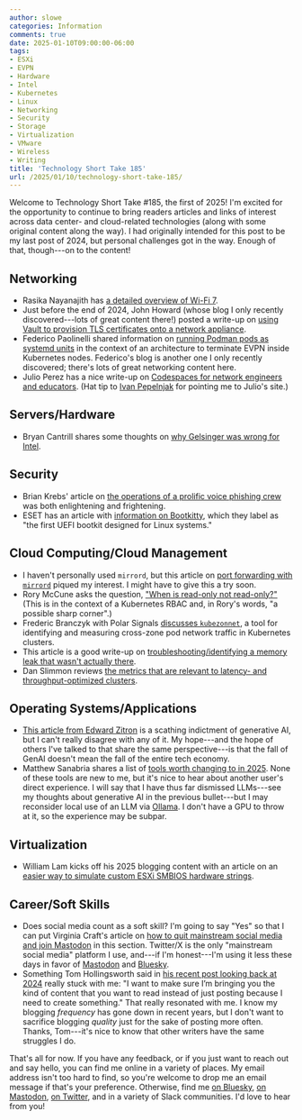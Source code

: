 ```yaml
---
author: slowe
categories: Information
comments: true
date: 2025-01-10T09:00:00-06:00
tags:
- ESXi
- EVPN
- Hardware
- Intel
- Kubernetes
- Linux
- Networking
- Security
- Storage
- Virtualization
- VMware
- Wireless
- Writing
title: 'Technology Short Take 185'
url: /2025/01/10/technology-short-take-185/
---
```


Welcome to Technology Short Take #185, the first of 2025! I'm excited for the opportunity to continue to bring readers articles and links of interest across data center- and cloud-related technologies (along with some original content along the way). I had originally intended for this post to be my last post of 2024, but personal challenges got in the way. Enough of that, though---on to the content!<!--more-->

## Networking

* Rasika Nayanajith has [a detailed overview of Wi-Fi 7][link-15].
* Just before the end of 2024, John Howard (whose blog I only recently discovered---lots of great content there!) posted a write-up on [using Vault to provision TLS certificates onto a network appliance][link-17].
* Federico Paolinelli shared information on [running Podman pods as systemd units][link-18] in the context of an architecture to terminate EVPN inside Kubernetes nodes. Federico's blog is another one I only recently discovered; there's lots of great networking content here.
* Julio Perez has a nice write-up on [Codespaces for network engineers and educators][link-19]. (Hat tip to [Ivan Pepelnjak](https://ipspace.net) for pointing me to Julio's site.)

## Servers/Hardware

* Bryan Cantrill shares some thoughts on [why Gelsinger was wrong for Intel][link-3].

## Security

* Brian Krebs' article on [the operations of a prolific voice phishing crew][link-6] was both enlightening and frightening.
* ESET has an article with [information on Bootkitty][link-8], which they label as "the first UEFI bootkit designed for Linux systems."

## Cloud Computing/Cloud Management

* I haven't personally used `mirrord`, but this article on [port forwarding with `mirrord`][link-2] piqued my interest. I might have to give this a try soon.
* Rory McCune asks the question, ["When is read-only not read-only?"][link-9] (This is in the context of a Kubernetes RBAC and, in Rory's words, "a possible sharp corner".)
* Frederic Branczyk with Polar Signals [discusses `kubezonnet`][link-14], a tool for identifying and measuring cross-zone pod network traffic in Kubernetes clusters.
* This article is a good write-up on [troubleshooting/identifying a memory leak that wasn't actually there][link-16].
* Dan Slimmon reviews [the metrics that are relevant to latency- and throughput-optimized clusters][link-20].

## Operating Systems/Applications

* [This article from Edward Zitron][link-1] is a scathing indictment of generative AI, but I can't really disagree with any of it. My hope---and the hope of others I've talked to that share the same perspective---is that the fall of GenAI doesn't mean the fall of the entire tech economy.
* Matthew Sanabria shares a list of [tools worth changing to in 2025][link-4]. None of these tools are new to me, but it's nice to hear about another user's direct experience. I will say that I have thus far dismissed LLMs---see my thoughts about generative AI in the previous bullet---but I may reconsider local use of an LLM via [Ollama][link-5]. I don't have a GPU to throw at it, so the experience may be subpar.

## Virtualization

* William Lam kicks off his 2025 blogging content with an article on an [easier way to simulate custom ESXi SMBIOS hardware strings][link-7].

## Career/Soft Skills

* Does social media count as a soft skill? I'm going to say "Yes" so that I can put Virginia Craft's article on [how to quit mainstream social media and join Mastodon][link-10] in this section. Twitter/X is the only "mainstream social media" platform I use, and---if I'm honest---I'm using it less these days in favor of [Mastodon][link-11] and [Bluesky][link-12].
* Something Tom Hollingsworth said in [his recent post looking back at 2024][link-13] really stuck with me: "I want to make sure I’m bringing you the kind of content that you want to read instead of just posting because I need to create something." That really resonated with me. I know my blogging _frequency_ has gone down in recent years, but I don't want to sacrifice blogging _quality_ just for the sake of posting more often. Thanks, Tom---it's nice to know that other writers have the same struggles I do.

That's all for now. If you have any feedback, or if you just want to reach out and say hello, you can find me online in a variety of places. My email address isn't too hard to find, so you're welcome to drop me an email message if that's your preference. Otherwise, find me [on Bluesky][link-29], [on Mastodon][link-30], [on Twitter][link-99], and in a variety of Slack communities. I'd love to hear from you!

[link-1]: https://www.wheresyoured.at/godot-isnt-making-it/
[link-2]: https://metalbear.co/blog/there-and-back-again-port-forwarding-with-mirrord/
[link-3]: https://bcantrill.dtrace.org/2024/12/08/why-gelsinger-was-wrong-for-intel/
[link-4]: https://matthewsanabria.dev/posts/tools-worth-changing-to-in-2025/
[link-5]: https://ollama.com/
[link-6]: https://krebsonsecurity.com/2025/01/a-day-in-the-life-of-a-prolific-voice-phishing-crew/
[link-7]: https://williamlam.com/2025/01/easier-method-to-simulate-custom-esxi-smbios-hardware-strings.html
[link-8]: https://www.welivesecurity.com/en/eset-research/bootkitty-analyzing-first-uefi-bootkit-linux/
[link-9]: https://raesene.github.io/blog/2024/11/11/When-Is-Read-Only-Not-Read-Only/
[link-10]: https://unboundroutes.com/2024/11/29/quit-social-media-join-mastodon/
[link-11]: https://fosstodon.org/@scottslowe
[link-12]: https://bsky.app/profile/scottslowe.bsky.social
[link-13]: https://networkingnerd.net/2025/01/01/a-year-of-consistency-again/
[link-14]: https://www.polarsignals.com/blog/posts/2025/01/09/introducing-kubezonnet
[link-15]: https://mrncciew.com/2024/12/14/wi-fi-7-overview/
[link-16]: https://flakm.com/posts/phantom_leak/
[link-17]: https://www.problemofnetwork.com/posts/vault-tls-with-network-appliances/
[link-18]: https://fedepaol.github.io/blog/2025/01/06/enabling-evpn-termination-with-podman-pods-as-systemd-units/
[link-19]: https://juliopdx.com/2024/11/25/codespaces-for-network-engineers-and-educators/
[link-20]: https://blog.danslimmon.com/2019/03/25/latency-and-throughput-optimized-clusters-under-load/
[link-29]: https://bsky.app/profile/scottslowe.bsky.social
[link-30]: https://fosstodon.org/@scottslowe
[link-99]: https://twitter.com/scott_lowe

